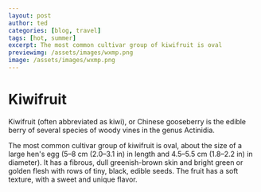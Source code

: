 ```yaml
---
layout: post
author: ted
categories: [blog, travel]
tags: [hot, summer]
excerpt: The most common cultivar group of kiwifruit is oval
previewimg: /assets/images/wxmp.png
image: /assets/images/wxmp.png
---
```

# Kiwifruit

Kiwifruit (often abbreviated as kiwi), or Chinese gooseberry is the edible
berry of several species of woody vines in the genus Actinidia.

The most common cultivar group of kiwifruit is oval, about the size of a large
hen's egg (5–8 cm (2.0–3.1 in) in length and 4.5–5.5 cm (1.8–2.2 in) in
diameter). It has a fibrous, dull greenish-brown skin and bright green or
golden flesh with rows of tiny, black, edible seeds. The fruit has a soft
texture, with a sweet and unique flavor.
